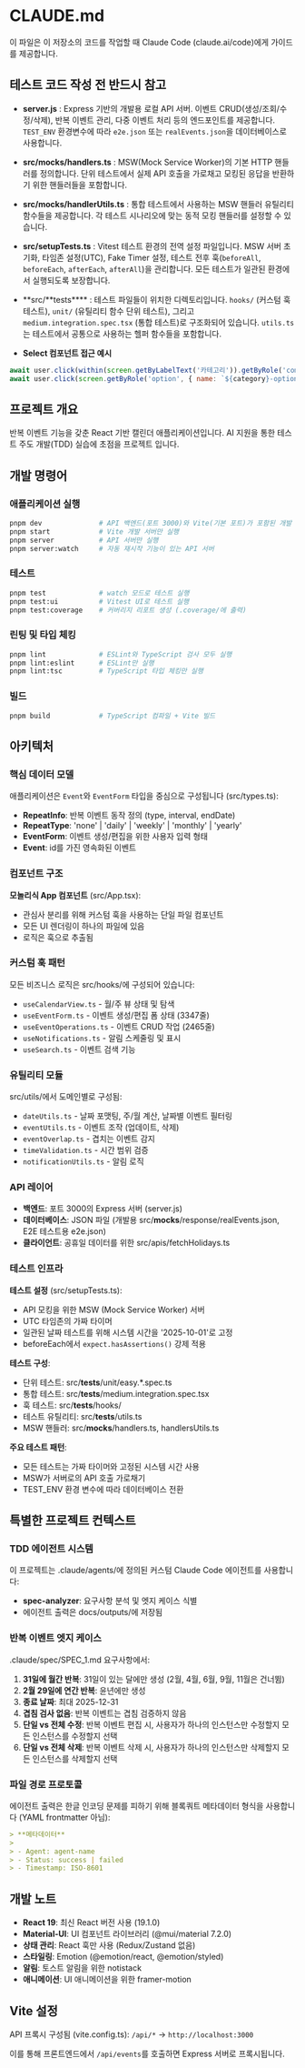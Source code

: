 # CLAUDE.md

이 파일은 이 저장소의 코드를 작업할 때 Claude Code (claude.ai/code)에게 가이드를 제공합니다.

## 테스트 코드 작성 전 반드시 참고

- **server.js** : Express 기반의 개발용 로컬 API 서버. 이벤트 CRUD(생성/조회/수정/삭제), 반복 이벤트 관리, 다중 이벤트 처리 등의 엔드포인트를 제공합니다. `TEST_ENV` 환경변수에 따라 `e2e.json` 또는 `realEvents.json`을 데이터베이스로 사용합니다.

- **src/**mocks**/handlers.ts** : MSW(Mock Service Worker)의 기본 HTTP 핸들러를 정의합니다. 단위 테스트에서 실제 API 호출을 가로채고 모킹된 응답을 반환하기 위한 핸들러들을 포함합니다.

- **src/**mocks**/handlerUtils.ts** : 통합 테스트에서 사용하는 MSW 핸들러 유틸리티 함수들을 제공합니다. 각 테스트 시나리오에 맞는 동적 모킹 핸들러를 설정할 수 있습니다.
<!-- @ -->
- **src/setupTests.ts** : Vitest 테스트 환경의 전역 설정 파일입니다. MSW 서버 초기화, 타임존 설정(UTC), Fake Timer 설정, 테스트 전후 훅(`beforeAll`, `beforeEach`, `afterEach`, `afterAll`)을 관리합니다. 모든 테스트가 일관된 환경에서 실행되도록 보장합니다.

- **src/**tests\*\*\*\* : 테스트 파일들이 위치한 디렉토리입니다. `hooks/` (커스텀 훅 테스트), `unit/` (유틸리티 함수 단위 테스트), 그리고 `medium.integration.spec.tsx` (통합 테스트)로 구조화되어 있습니다. `utils.ts`는 테스트에서 공통으로 사용하는 헬퍼 함수들을 포함합니다.

- **Select 컴포넌트 접근 예시**

```jsx
await user.click(within(screen.getByLabelText('카테고리')).getByRole('combobox'));
await user.click(screen.getByRole('option', { name: `${category}-option` }));
```

## 프로젝트 개요

반복 이벤트 기능을 갖춘 React 기반 캘린더 애플리케이션입니다. AI 지원을 통한 테스트 주도 개발(TDD) 실습에 초점을 프로젝트 입니다.

## 개발 명령어

### 애플리케이션 실행

```bash
pnpm dev              # API 백엔드(포트 3000)와 Vite(기본 포트)가 포함된 개발 서버 시작
pnpm start            # Vite 개발 서버만 실행
pnpm server           # API 서버만 실행
pnpm server:watch     # 자동 재시작 기능이 있는 API 서버
```

### 테스트

```bash
pnpm test             # watch 모드로 테스트 실행
pnpm test:ui          # Vitest UI로 테스트 실행
pnpm test:coverage    # 커버리지 리포트 생성 (.coverage/에 출력)
```

### 린팅 및 타입 체킹

```bash
pnpm lint             # ESLint와 TypeScript 검사 모두 실행
pnpm lint:eslint      # ESLint만 실행
pnpm lint:tsc         # TypeScript 타입 체킹만 실행
```

### 빌드

```bash
pnpm build            # TypeScript 컴파일 + Vite 빌드
```

## 아키텍처

### 핵심 데이터 모델

애플리케이션은 `Event`와 `EventForm` 타입을 중심으로 구성됩니다 (src/types.ts):

- **RepeatInfo**: 반복 이벤트 동작 정의 (type, interval, endDate)
- **RepeatType**: 'none' | 'daily' | 'weekly' | 'monthly' | 'yearly'
- **EventForm**: 이벤트 생성/편집을 위한 사용자 입력 형태
- **Event**: id를 가진 영속화된 이벤트

### 컴포넌트 구조

**모놀리식 App 컴포넌트** (src/App.tsx):

- 관심사 분리를 위해 커스텀 훅을 사용하는 단일 파일 컴포넌트
- 모든 UI 렌더링이 하나의 파일에 있음
- 로직은 훅으로 추출됨

### 커스텀 훅 패턴

모든 비즈니스 로직은 src/hooks/에 구성되어 있습니다:

- `useCalendarView.ts` - 월/주 뷰 상태 및 탐색
- `useEventForm.ts` - 이벤트 생성/편집 폼 상태 (3347줄)
- `useEventOperations.ts` - 이벤트 CRUD 작업 (2465줄)
- `useNotifications.ts` - 알림 스케줄링 및 표시
- `useSearch.ts` - 이벤트 검색 기능

### 유틸리티 모듈

src/utils/에서 도메인별로 구성됨:

- `dateUtils.ts` - 날짜 포맷팅, 주/월 계산, 날짜별 이벤트 필터링
- `eventUtils.ts` - 이벤트 조작 (업데이트, 삭제)
- `eventOverlap.ts` - 겹치는 이벤트 감지
- `timeValidation.ts` - 시간 범위 검증
- `notificationUtils.ts` - 알림 로직

### API 레이어

- **백엔드**: 포트 3000의 Express 서버 (server.js)
- **데이터베이스**: JSON 파일 (개발용 src/**mocks**/response/realEvents.json, E2E 테스트용 e2e.json)
- **클라이언트**: 공휴일 데이터를 위한 src/apis/fetchHolidays.ts

### 테스트 인프라

**테스트 설정** (src/setupTests.ts):

- API 모킹을 위한 MSW (Mock Service Worker) 서버
- UTC 타임존의 가짜 타이머
- 일관된 날짜 테스트를 위해 시스템 시간을 '2025-10-01'로 고정
- beforeEach에서 `expect.hasAssertions()` 강제 적용

**테스트 구성**:

- 단위 테스트: src/**tests**/unit/easy.\*.spec.ts
- 통합 테스트: src/**tests**/medium.integration.spec.tsx
- 훅 테스트: src/**tests**/hooks/
- 테스트 유틸리티: src/**tests**/utils.ts
- MSW 핸들러: src/**mocks**/handlers.ts, handlersUtils.ts

**주요 테스트 패턴**:

- 모든 테스트는 가짜 타이머와 고정된 시스템 시간 사용
- MSW가 서버로의 API 호출 가로채기
- TEST_ENV 환경 변수에 따라 데이터베이스 전환

## 특별한 프로젝트 컨텍스트

### TDD 에이전트 시스템

이 프로젝트는 .claude/agents/에 정의된 커스텀 Claude Code 에이전트를 사용합니다:

- **spec-analyzer**: 요구사항 분석 및 엣지 케이스 식별
- 에이전트 출력은 docs/outputs/에 저장됨

### 반복 이벤트 엣지 케이스

.claude/spec/SPEC_1.md 요구사항에서:

1. **31일에 월간 반복**: 31일이 있는 달에만 생성 (2월, 4월, 6월, 9월, 11월은 건너뜀)
2. **2월 29일에 연간 반복**: 윤년에만 생성
3. **종료 날짜**: 최대 2025-12-31
4. **겹침 검사 없음**: 반복 이벤트는 겹침 검증하지 않음
5. **단일 vs 전체 수정**: 반복 이벤트 편집 시, 사용자가 하나의 인스턴스만 수정할지 모든 인스턴스를 수정할지 선택
6. **단일 vs 전체 삭제**: 반복 이벤트 삭제 시, 사용자가 하나의 인스턴스만 삭제할지 모든 인스턴스를 삭제할지 선택

### 파일 경로 프로토콜

에이전트 출력은 한글 인코딩 문제를 피하기 위해 블록쿼트 메타데이터 형식을 사용합니다 (YAML frontmatter 아님):

```markdown
> **메타데이터**
>
> - Agent: agent-name
> - Status: success | failed
> - Timestamp: ISO-8601
```

## 개발 노트

- **React 19**: 최신 React 버전 사용 (19.1.0)
- **Material-UI**: UI 컴포넌트 라이브러리 (@mui/material 7.2.0)
- **상태 관리**: React 훅만 사용 (Redux/Zustand 없음)
- **스타일링**: Emotion (@emotion/react, @emotion/styled)
- **알림**: 토스트 알림을 위한 notistack
- **애니메이션**: UI 애니메이션을 위한 framer-motion

## Vite 설정

API 프록시 구성됨 (vite.config.ts): `/api/*` → `http://localhost:3000`

이를 통해 프론트엔드에서 `/api/events`를 호출하면 Express 서버로 프록시됩니다.
